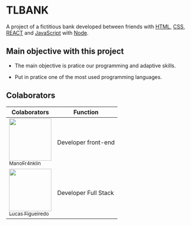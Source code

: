 # TLBANK

A project of a fictitious bank developed between friends with [HTML](https://developer.mozilla.org/en-US/docs/Web/HTML), [CSS](https://developer.mozilla.org/en-US/docs/Web/CSS), [REACT](https://react.dev/) and [JavaScript](https://developer.mozilla.org/en-US/docs/Web/JavaScript) with [Node](https://nodejs.org/en).

## Main objective with this project

* The main objective is pratice our programming and adaptive skills.

* Put in pratice one of the most used programming languages.

## Colaborators

| Colaborators  | Function |
| ------------- | ------------- |
| [<img loading="lazy" src="https://avatars.githubusercontent.com/u/79010620?v=4" width=115><br><sub>ManoFr4nklin</sub>](https://github.com/ManoFr4nklin)  | Developer front-end  |
| [<img loading="lazy" src="https://avatars.githubusercontent.com/u/123035444?v=4" width=115><br><sub>Lucas Figueiredo</sub>](https://github.com/LucasFigueiredoDEV)  | Developer Full Stack  |
